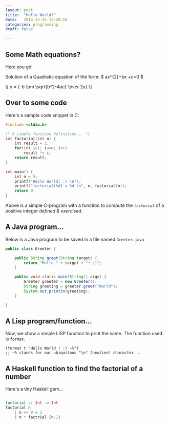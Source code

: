 ```yaml
---
layout: post
title:  "Hello World!"
date:   2014-12-25 12:20:10
categories: programming
draft: false

---
```


## Some Math equations?

Here you go!

Solution of a Quadratic equation of the form: \$ ax^{2}+bx +c=0 \$

\\[ x = {-b \pm \sqrt{b^2-4ac} \over 2a} \\]

## Over to some code

Here's a sample code snippet in C:

``` c
#include <stdio.h>

/* A simple function definition... */
int factorial(int n) {
    int result = 1;
    for(int i=1; i<=n; i++)
        result *= i;
    return result;
}

int main() {
    int n = 5;
    printf("Hello World! :) \n");
    printf("factorial(%d) = %d \n", n, factorial(n));
    return 0;
}

```

Above is a simple C-program with a function to compute the `factorial` of a positive integer _defined & exercised_.

## A Java program...

Below is a Java program to be saved in a file named `Greeter.java`

``` java
public class Greeter {

    public String greet(String target) {
        return "Hello " + target + "! :)";
    }

    public void static main(String[] args) {
        Greeter greeter = new Greeter();
        String greeting = greeter.greet("World");
        System.out.println(greeting);
    }

}

```

## A Lisp program/function...

Now, we show a simple LISP function to print the same. The function used is `format`.

``` common-lisp
(format t "Hello World ! :) ~%")
;; ~% stands for our ubiquitous "\n" (newline) character...
```

## A Haskell function to find the factorial of a number

Here's a tiny Haskell gem...

``` haskell

factorial :: Int -> Int
factorial n
    | n <= 0 = 1
    | n * factrial (n-1)

```
